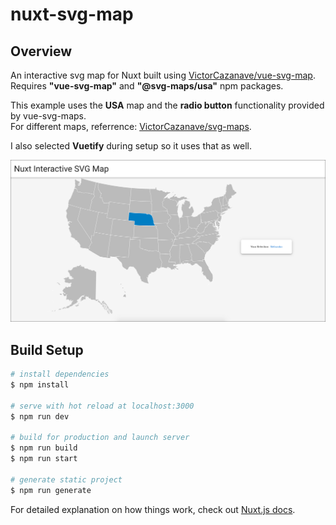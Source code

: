 # nuxt-svg-map
## Overview
An interactive svg map for Nuxt built using [VictorCazanave/vue-svg-map](https://github.com/VictorCazanave/vue-svg-map).  
Requires **"vue-svg-map"** and **"@svg-maps/usa"** npm packages. 

This example uses the **USA** map and the **radio button** functionality provided by vue-svg-maps.   
For different maps, referrence: [VictorCazanave/svg-maps](https://github.com/VictorCazanave/svg-maps).  

I also selected **Vuetify** during setup so it uses that as well.  

<img src="static/screen-shot.png" alt="screenshot" width="900" />

## Build Setup

```bash
# install dependencies
$ npm install

# serve with hot reload at localhost:3000
$ npm run dev

# build for production and launch server
$ npm run build
$ npm run start

# generate static project
$ npm run generate
```

For detailed explanation on how things work, check out [Nuxt.js docs](https://nuxtjs.org).
